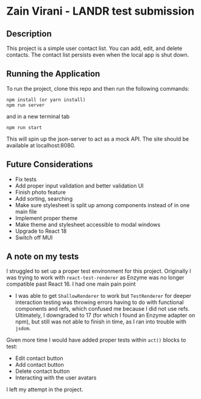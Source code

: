 # Zain Virani - LANDR test submission

## Description

This project is a simple user contact list. You can add, edit, and delete contacts. The contact list persists even when the local app is shut down.

## Running the Application

To run the project, clone this repo and then run the following commands:
```
npm install (or yarn install)
npm run server
```
and in a new terminal tab
```
npm run start
```

This will spin up the json-server to act as a mock API. The site should be available at localhost:8080.

## Future Considerations
- Fix tests
- Add proper input validation and better validation UI
- Finish photo feature
- Add sorting, searching
- Make sure stylesheet is split up among components instead of in one main file
- Implement proper theme
- Make theme and stylesheet accessible to modal windows
- Upgrade to React 18
- Switch off MUI

## A note on my tests
I struggled to set up a proper test environment for this project. Originally I was trying to work with `react-test-renderer` as Enzyme was no longer compatible past React 16. I had one main pain point
- I was able to get `ShallowRenderer` to work but `TestRenderer` for deeper interaction testing was throwing errors having to do with functional components and refs, which confused me because I did not use refs. 
Ultimately, I downgraded to 17 (for which I found an Enzyme adapter on npm), but still was not able to finish in time, as I ran into trouble with `jsdom`.

Given more time I would have added proper tests within `act()` blocks to test:
- Edit contact button
- Add contact button
- Delete contact button
- Interacting with the user avatars

I left my attempt in the project.
